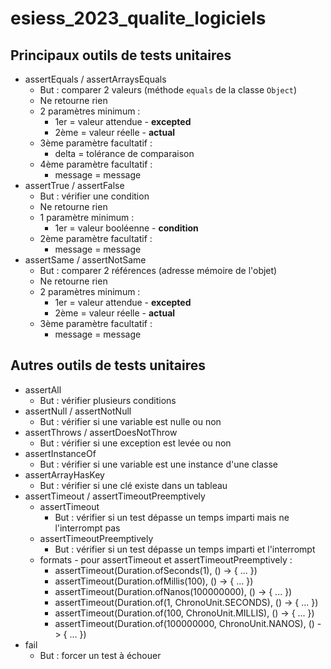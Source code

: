 # esiess_2023_qualite_logiciels
 
## Principaux outils de tests unitaires

- assertEquals / assertArraysEquals
  - But : comparer 2 valeurs (méthode `equals` de la classe `Object`)
  - Ne retourne rien
  - 2 paramètres minimum :
    - 1er = valeur attendue - **excepted**
    - 2ème = valeur réelle - **actual**
  - 3ème paramètre facultatif :
    - delta = tolérance de comparaison
  - 4ème paramètre facultatif :
    - message = message
- assertTrue / assertFalse
  - But : vérifier une condition
  - Ne retourne rien
  - 1 paramètre minimum :
    - 1er = valeur booléenne - **condition**
  - 2ème paramètre facultatif :
    - message = message
- assertSame / assertNotSame
  - But : comparer 2 références (adresse mémoire de l'objet)
  - Ne retourne rien
  - 2 paramètres minimum :
    - 1er = valeur attendue - **excepted**
    - 2ème = valeur réelle - **actual**
  - 3ème paramètre facultatif :
    - message = message

## Autres outils de tests unitaires

- assertAll
  - But : vérifier plusieurs conditions 
- assertNull / assertNotNull
  - But : vérifier si une variable est nulle ou non
- assertThrows / assertDoesNotThrow
  - But : vérifier si une exception est levée ou non
- assertInstanceOf
  - But : vérifier si une variable est une instance d'une classe
- assertArrayHasKey
  - But : vérifier si une clé existe dans un tableau
- assertTimeout / assertTimeoutPreemptively
  - assertTimeout
    - But : vérifier si un test dépasse un temps imparti mais ne l'interrompt pas
  - assertTimeoutPreemptively
    - But : vérifier si un test dépasse un temps imparti et l'interrompt
  - formats - pour assertTimeout et assertTimeoutPreemptively : 
    - assertTimeout(Duration.ofSeconds(1), () -> { ... })
    - assertTimeout(Duration.ofMillis(100), () -> { ... })
    - assertTimeout(Duration.ofNanos(100000000), () -> { ... })
    - assertTimeout(Duration.of(1, ChronoUnit.SECONDS), () -> { ... })
    - assertTimeout(Duration.of(100, ChronoUnit.MILLIS), () -> { ... })
    - assertTimeout(Duration.of(100000000, ChronoUnit.NANOS), () -> { ... })
- fail
  - But : forcer un test à échouer